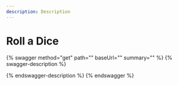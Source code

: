 ```yaml
---
description: Description
---
```


# Roll a Dice

{% swagger method="get" path="" baseUrl="" summary="" %}
{% swagger-description %}

{% endswagger-description %}
{% endswagger %}
